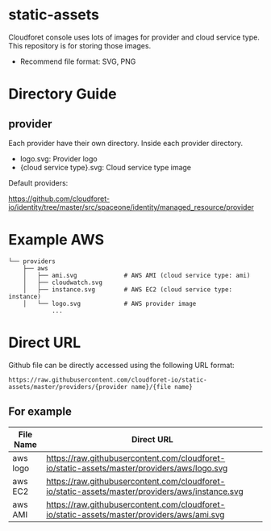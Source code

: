 # static-assets

Cloudforet console uses lots of images for provider and cloud service type. This repository is for storing those images.

* Recommend file format: SVG, PNG

# Directory Guide

## provider

Each provider have their own directory. Inside each provider directory.

* logo.svg: Provider logo
* {cloud service type}.svg: Cloud service type image

Default providers:

https://github.com/cloudforet-io/identity/tree/master/src/spaceone/identity/managed_resource/provider

# Example AWS

```
└── providers
    ├── aws
    │   ├── ami.svg             # AWS AMI (cloud service type: ami)
    │   ├── cloudwatch.svg
    │   ├── instance.svg        # AWS EC2 (cloud service type: instance)
    │   └── logo.svg            # AWS provider image
            ...
```

# Direct URL

Github file can be directly accessed using the following URL format:

```
https://raw.githubusercontent.com/cloudforet-io/static-assets/master/providers/{provider name}/{file name}
```

## For example

| File Name | Direct URL |
| --- | --- |
| aws logo | https://raw.githubusercontent.com/cloudforet-io/static-assets/master/providers/aws/logo.svg |
| aws EC2 | https://raw.githubusercontent.com/cloudforet-io/static-assets/master/providers/aws/instance.svg |
| aws AMI | https://raw.githubusercontent.com/cloudforet-io/static-assets/master/providers/aws/ami.svg |
